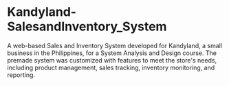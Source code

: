 # Kandyland-SalesandInventory_System
A web-based Sales and Inventory System developed for Kandyland, a small business in the Philippines, for a System Analysis and Design course. The premade system was customized with features to meet the store's needs, including product management, sales tracking, inventory monitoring, and reporting.
